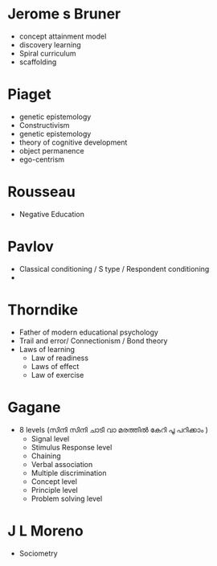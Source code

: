 # Jerome s Bruner
- concept attainment model
- discovery learning
- Spiral curriculum 
- scaffolding 
# Piaget
- genetic epistemology 
- Constructivism
- genetic epistemology
- theory of cognitive development
- object permanence 
- ego-centrism
# Rousseau
- Negative Education


# Pavlov
-  Classical conditioning / S type / Respondent conditioning
- 
# Thorndike
- Father of modern educational psychology
- Trail and error/ Connectionism / Bond theory 
- Laws of learning
	- Law of readiness
	- Laws of effect
	- Law of exercise
# Gagane
- 8 levels (സിനി സിനി ചാടി വാ മരത്തിൽ കേറി പൂ പറിക്കാം )
	- Signal level
	- Stimulus Response level
	- Chaining
	- Verbal association
	- Multiple discrimination
	- Concept level
	- Principle level
	- Problem solving level
# J L Moreno
- Sociometry
